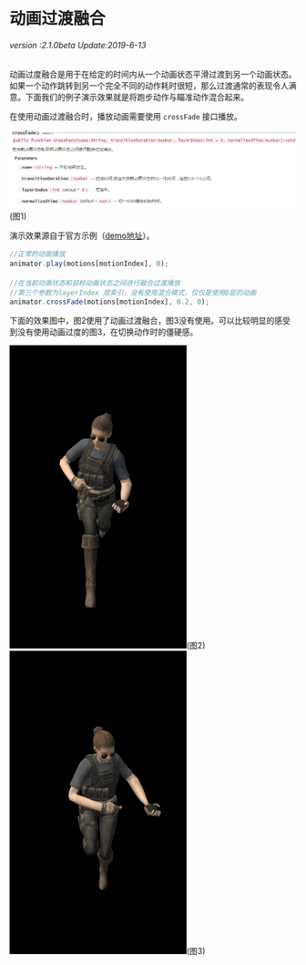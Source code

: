 # 动画过渡融合

###### *version :2.1.0beta   Update:2019-6-13*

动画过度融合是用于在给定的时间内从一个动画状态平滑过渡到另一个动画状态。如果一个动作跳转到另一个完全不同的动作耗时很短，那么过渡通常的表现令人满意。下面我们的例子演示效果就是将跑步动作与瞄准动作混合起来。

在使用动画过渡融合时，播放动画需要使用 `crossFade` 接口播放。

![](img/1.png)<br>(图1)

演示效果源自于官方示例（[demo地址](https://layaair.ldc.layabox.com/demo2/?language=ch&category=3d&group=Animation3D&name=AnimationLayerBlend)）。

```typescript
//正常的动画播放
animator.play(motions[motionIndex], 0);

//在当前动画状态和目标动画状态之间进行融合过渡播放
//第三个参数为layerIndex 层索引，没有使用混合模式，仅仅是使用0层的动画
animator.crossFade(motions[motionIndex], 0.2, 0);
```

下面的效果图中，图2使用了动画过渡融合，图3没有使用。可以比较明显的感受到没有使用动画过度的图3，在切换动作时的僵硬感。

![](img/2.gif)(图2)         ![](img/3.gif)(图3)

